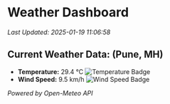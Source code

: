 
# Weather Dashboard

_Last Updated: 2025-01-19 11:06:58_

## Current Weather Data: (Pune, MH)
- **Temperature:** 29.4 °C ![Temperature Badge](https://img.shields.io/badge/Temperature-Medium%20Temp-green)
- **Wind Speed:** 9.5 km/h ![Wind Speed Badge](https://img.shields.io/badge/Wind%20Speed-Low%20Wind-blue)

*Powered by Open-Meteo API*
